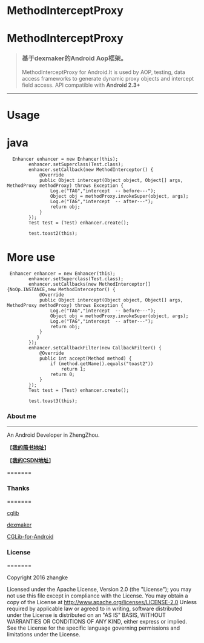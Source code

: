 # MethodInterceptProxy

# MethodInterceptProxy
>### 基于dexmaker的Android Aop框架。
>MethodInterceptProxy for Android.It is used by AOP, testing, data access frameworks to generate dynamic proxy objects and intercept field access.
>API compatible with **Android 2.3+**

---
# Usage 
# java

```
  Enhancer enhancer = new Enhancer(this);
        enhancer.setSuperclass(Test.class);
        enhancer.setCallback(new MethodInterceptor() {
            @Override
            public Object intercept(Object object, Object[] args, MethodProxy methodProxy) throws Exception {
                Log.e("TAG","intercept  -- before---");
                Object obj = methodProxy.invokeSuper(object, args);
                Log.e("TAG","intercept  -- after---");
                return obj;
            }
        });
        Test test = (Test) enhancer.create();

        test.toast2(this);

```
# More use 
```
 Enhancer enhancer = new Enhancer(this);
        enhancer.setSuperclass(Test.class);
        enhancer.setCallbacks(new MethodInterceptor[]{NoOp.INSTANCE,new MethodInterceptor() {
            @Override
            public Object intercept(Object object, Object[] args, MethodProxy methodProxy) throws Exception {
                Log.e("TAG","intercept  -- before---");
                Object obj = methodProxy.invokeSuper(object, args);
                Log.e("TAG","intercept  -- after---");
                return obj;
            }
           }
        });
        enhancer.setCallbackFilter(new CallbackFilter() {
            @Override
            public int accept(Method method) {
                if (method.getName().equals("toast2"))
                    return 1;
                return 0;
            }
        });
        Test test = (Test) enhancer.create();

        test.toast3(this);
```



### About me
---
An Android Developer in ZhengZhou.

【[**我的简书地址**](http://www.jianshu.com/users/3c751e06dc32/latest_articles)】

【[**我的CSDN地址**](http://blog.csdn.net/zhangke3016)】

=======

### Thanks
=======

[cglib](https://github.com/cglib/cglib)

[dexmaker](https://github.com/linkedin/dexmaker)

[CGLib-for-Android](https://github.com/leo-ouyang/CGLib-for-Android)

### License
=======

Copyright  2016  zhangke

Licensed under the Apache License, Version 2.0 (the "License");
you may not use this file except in compliance with the License.
You may obtain a copy of the License at 
http://www.apache.org/licenses/LICENSE-2.0
Unless required by applicable law or agreed to in writing, software
distributed under the License is distributed on an "AS IS" BASIS,
WITHOUT WARRANTIES OR CONDITIONS OF ANY KIND, either express or implied.
See the License for the specific language governing permissions and
limitations under the License.
